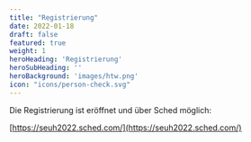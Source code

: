 ```yaml
---
title: "Registrierung"
date: 2022-01-18
draft: false
featured: true
weight: 1
heroHeading: 'Registrierung'
heroSubHeading: ''
heroBackground: 'images/htw.png'
icon: "icons/person-check.svg"
---
```


Die Registrierung ist eröffnet und über Sched möglich:

[https://seuh2022.sched.com/](https://seuh2022.sched.com/)
